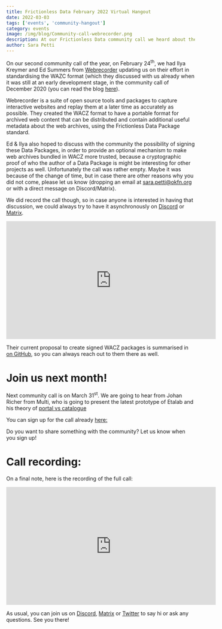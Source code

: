 ```yaml
---
title: Frictionless Data February 2022 Virtual Hangout
date: 2022-03-03
tags: ['events', 'community-hangout']
category: events
image: /img/blog/Community-call-webrecorder.png
description: At our Frictionless Data community call we heard about the effort to standardise the WACZ format from Ilya Kreymer and Ed Summers...
author: Sara Petti
---
```

On our second community call of the year, on February 24<sup>th</sup>, we had Ilya Kreymer and Ed Summers from [Webrecorder](https://webrecorder.net/) updating us on their effort in standardising the WAZC format (which they discussed with us already when it was still at an early development stage, in the community call of December 2020 (you can read the blog [here](https://frictionlessdata.io/blog/2020/12/17/december-virtual-hangout/#a-recap-from-our-december-community-call)). 

Webrecorder is a suite of open source tools and packages to capture interactive websites and replay them at a later time as accurately as possible. They created the WACZ format to have a portable format for archived web content that can be distributed and contain additional useful metadata about the web archives, using the Frictionless Data Package standard.

Ed & Ilya also hoped to discuss with the community the possibility of signing these Data Packages, in order to provide an optional mechanism to make web archives bundled in WACZ more trusted, because a cryptographic proof of who the author of a Data Package is might be interesting for other projects as well. Unfortunately the call was rather empty. Maybe it was because of the change of time, but in case there are other reasons why you did not come, please let us know (dropping an email at sara.petti@okfn.org or with a direct message on Discord/Matrix).

We did record the call though, so in case anyone is interested in having that discussion, we could always try to have it asynchronously on [Discord](https://discord.com/invite/Sewv6av) or [Matrix](https://matrix.to/#/#frictionless-data:matrix.org). 

<iframe width="560" height="315" src="https://www.youtube.com/embed/TIyOTEyAu7k" title="YouTube video player" frameborder="0" allow="accelerometer; autoplay; clipboard-write; encrypted-media; gyroscope; picture-in-picture" allowfullscreen></iframe>

Their current proposal to create signed WACZ packages is summarised in [on GitHub](https://github.com/webrecorder/wacz-auth-spec/blob/main/spec.md), so you can always reach out to them there as well.
# Join us next month!
Next community call is on March 31<sup>st</sup>. We are going to hear from Johan Richer from Multi, who is going to present the latest prototype of Etalab and his theory of [portal vs catalogue](https://jailbreak.gitlab.io/investigation-catalogue/synthese.html#/3)

You can sign up for the call already [here:](https://docs.google.com/forms/d/e/1FAIpQLSeuNCopxXauMkrWvF6VHqOyHMcy54SfNDOseVXfWRQZWkvqjQ/viewform?usp=sf_link)

Do you want to share something with the community? Let us know when you sign up!
# Call recording:
On a final note, here is the recording of the full call:

<iframe width="560" height="315" src="https://www.youtube.com/embed/ukxLQCdyndc" title="YouTube video player" frameborder="0" allow="accelerometer; autoplay; clipboard-write; encrypted-media; gyroscope; picture-in-picture" allowfullscreen></iframe>

As usual, you can join us on [Discord](https://discord.com/invite/j9DNFNw), [Matrix](https://matrix.to/#/#frictionless-data:matrix.org) or [Twitter](https://twitter.com/frictionlessd8a) to say hi or ask any questions. See you there!
